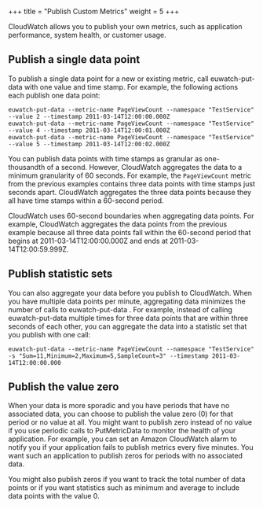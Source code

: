 +++
title = "Publish Custom Metrics"
weight = 5
+++

CloudWatch allows you to publish your own metrics, such as application performance, system health, or customer usage.
## Publish a single data point
To publish a single data point for a new or existing metric, call euwatch-put-data with one value and time stamp. For example, the following actions each publish one data point: 


    euwatch-put-data --metric-name PageViewCount --namespace "TestService" --value 2 --timestamp 2011-03-14T12:00:00.000Z
    euwatch-put-data --metric-name PageViewCount --namespace "TestService" --value 4 --timestamp 2011-03-14T12:00:01.000Z
    euwatch-put-data --metric-name PageViewCount --namespace "TestService" --value 5 --timestamp 2011-03-14T12:00:02.000Z

You can publish data points with time stamps as granular as one-thousandth of a second. However, CloudWatch aggregates the data to a minimum granularity of 60 seconds. For example, the `PageViewCount` metric from the previous examples contains three data points with time stamps just seconds apart. CloudWatch aggregates the three data points because they all have time stamps within a 60-second period. 

CloudWatch uses 60-second boundaries when aggregating data points. For example, CloudWatch aggregates the data points from the previous example because all three data points fall within the 60-second period that begins at 2011-03-14T12:00:00.000Z and ends at 2011-03-14T12:00:59.999Z. 


## Publish statistic sets
You can also aggregate your data before you publish to CloudWatch. When you have multiple data points per minute, aggregating data minimizes the number of calls to euwatch-put-data . For example, instead of calling euwatch-put-data multiple times for three data points that are within three seconds of each other, you can aggregate the data into a statistic set that you publish with one call: 


    euwatch-put-data --metric-name PageViewCount --namespace "TestService" -s "Sum=11,Minimum=2,Maximum=5,SampleCount=3" --timestamp 2011-03-14T12:00:00.000


## Publish the value zero
When your data is more sporadic and you have periods that have no associated data, you can choose to publish the value zero (0) for that period or no value at all. You might want to publish zero instead of no value if you use periodic calls to PutMetricData to monitor the health of your application. For example, you can set an Amazon CloudWatch alarm to notify you if your application fails to publish metrics every five minutes. You want such an application to publish zeros for periods with no associated data. 

You might also publish zeros if you want to track the total number of data points or if you want statistics such as minimum and average to include data points with the value 0. 